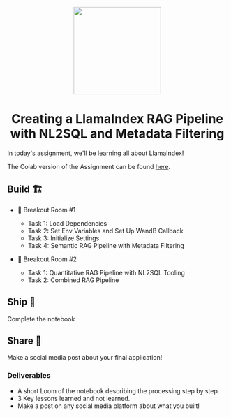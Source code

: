 

<p align = "center" draggable=”false” ><img src="https://github.com/AI-Maker-Space/LLM-Dev-101/assets/37101144/d1343317-fa2f-41e1-8af1-1dbb18399719" 
     width="200px"
     height="auto"/>
</p>

## <h1 align="center" id="heading">Creating a LlamaIndex RAG Pipeline with NL2SQL and Metadata Filtering</h1>

In today's assignment, we'll be learning all about LlamaIndex!

The Colab version of the Assignment can be found [here](https://colab.research.google.com/drive/1ZdEKHR3jL_1qeSfCz_F9mlXtpncyWDHo?usp=sharing).

## Build 🏗️

- 🤝 Breakout Room #1
  - Task 1: Load Dependencies
  - Task 2: Set Env Variables and Set Up WandB Callback
  - Task 3: Initialize Settings
  - Task 4: Semantic RAG Pipeline with Metadata Filtering
  
- 🤝 Breakout Room #2
  - Task 1: Quantitative RAG Pipeline with NL2SQL Tooling
  - Task 2: Combined RAG Pipeline

## Ship 🚢

Complete the notebook

## Share 🚀

Make a social media post about your final application!

### Deliverables
- A short Loom of the notebook describing the processing step by step.
- 3 Key lessons learned and not learned.
- Make a post on any social media platform about what you built!
